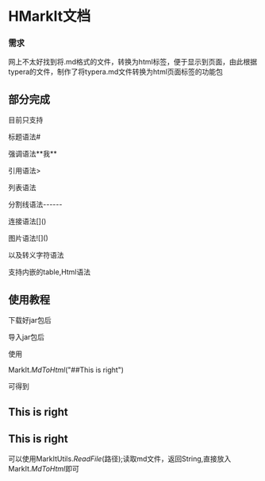 # HMarkIt文档

### 需求

网上不太好找到将.md格式的文件，转换为html标签，便于显示到页面，由此根据typera的文件，制作了将typera.md文件转换为html页面标签的功能包

## 部分完成

目前只支持

标题语法#

强调语法\*\*我\*\*

引用语法>

列表语法

分割线语法\-\-\-\-\-\-

连接语法\[\]\(\)

图片语法\!\[\]\(\)

以及转义字符语法

支持内嵌的table,Html语法

## 使用教程

下载好jar包后

导入jar包后

使用

MarkIt.*MdToHtml*("##This is right")

可得到

<h2>This is right</h2>

## This is right

可以使用MarkItUtils.*ReadFile*(路径);读取md文件，返回String,直接放入MarkIt.*MdToHtml*即可